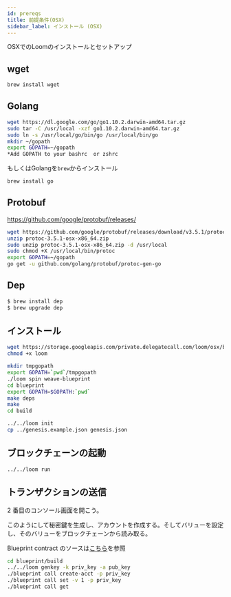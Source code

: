 ```yaml
---
id: prereqs
title: 前提条件(OSX)
sidebar_label: インストール (OSX)
---
```

OSXでのLoomのインストールとセットアップ

## wget

```bash
brew install wget
```

## Golang

```bash
wget https://dl.google.com/go/go1.10.2.darwin-amd64.tar.gz
sudo tar -C /usr/local -xzf go1.10.2.darwin-amd64.tar.gz
sudo ln -s /usr/local/go/bin/go /usr/local/bin/go
mkdir ~/gopath
export GOPATH=~/gopath
*Add GOPATH to your bashrc  or zshrc
```

もしくはGolangを`brew`からインストール

```bash
brew install go
```

## Protobuf

https://github.com/google/protobuf/releases/

```bash
wget https://github.com/google/protobuf/releases/download/v3.5.1/protoc-3.5.1-osx-x86_64.zip
unzip protoc-3.5.1-osx-x86_64.zip
sudo unzip protoc-3.5.1-osx-x86_64.zip -d /usr/local
sudo chmod +X /usr/local/bin/protoc
export GOPATH=~/gopath
go get -u github.com/golang/protobuf/protoc-gen-go
```

## Dep

```bash
$ brew install dep
$ brew upgrade dep
```

## インストール

```bash
wget https://storage.googleapis.com/private.delegatecall.com/loom/osx/build-186/loom
chmod +x loom

mkdir tmpgopath
export GOPATH=`pwd`/tmpgopath
./loom spin weave-blueprint
cd blueprint
export GOPATH=$GOPATH:`pwd`
make deps
make
cd build

../../loom init
cp ../genesis.example.json genesis.json
```

## ブロックチェーンの起動

    ../../loom run
    

## トランザクションの送信

2 番目のコンソール画面を開こう。   
  
このようにして秘密鍵を生成し、アカウントを作成する。そしてバリューを設定し、そのバリューをブロックチェーンから読み取る。

Blueprint contract のソースは[こちら](https://github.com/loomnetwork/weave-blueprint)を参照

```bash
cd blueprint/build
../../loom genkey -k priv_key -a pub_key
./blueprint call create-acct -p priv_key
./blueprint call set -v 1 -p priv_key
./blueprint call get
```